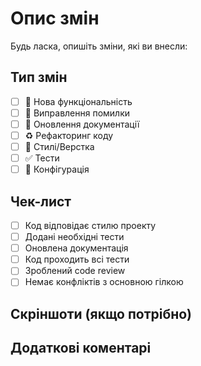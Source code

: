 # Опис змін

Будь ласка, опишіть зміни, які ви внесли:

## Тип змін

- [ ] 🚀 Нова функціональність
- [ ] 🐛 Виправлення помилки
- [ ] 📝 Оновлення документації
- [ ] ♻️ Рефакторинг коду
- [ ] 🎨 Стилі/Верстка
- [ ] ✅ Тести
- [ ] 🔧 Конфігурація

## Чек-лист

- [ ] Код відповідає стилю проекту
- [ ] Додані необхідні тести
- [ ] Оновлена документація
- [ ] Код проходить всі тести
- [ ] Зроблений code review
- [ ] Немає конфліктів з основною гілкою

## Скріншоти (якщо потрібно)

## Додаткові коментарі 